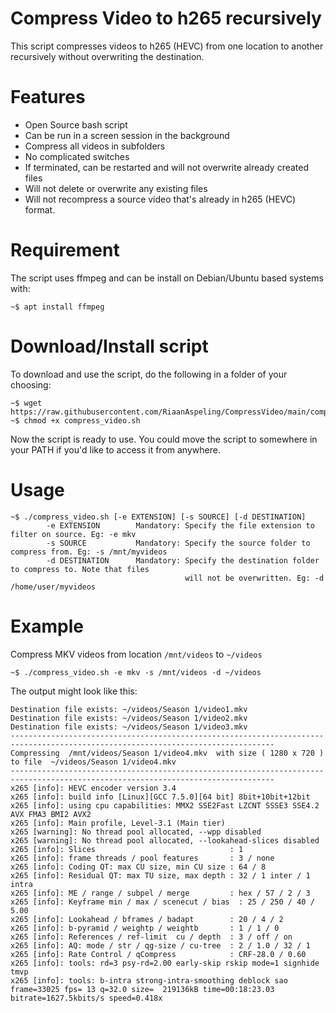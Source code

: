 # Compress Video to h265 recursively
This script compresses videos to h265 (HEVC) from one location to another recursively without overwriting the destination.

# Features
- Open Source bash script
- Can be run in a screen session in the background
- Compress all videos in subfolders
- No complicated switches
- If terminated, can be restarted and will not overwrite already created files
- Will not delete or overwrite any existing files
- Will not recompress a source video that's already in h265 (HEVC) format.

# Requirement
The script uses ffmpeg and can be install on Debian/Ubuntu based systems with:
```
~$ apt install ffmpeg
```

# Download/Install script
To download and use the script, do the following in a folder of your choosing:
```
~$ wget https://raw.githubusercontent.com/RiaanAspeling/CompressVideo/main/compress_video.sh
~$ chmod +x compress_video.sh
```
Now the script  is ready to use. You could move the script to somewhere in your PATH if you'd like to access it from anywhere.

# Usage
```
~$ ./compress_video.sh [-e EXTENSION] [-s SOURCE] [-d DESTINATION]
        -e EXTENSION        Mandatory: Specify the file extension to filter on source. Eg: -e mkv
        -s SOURCE           Mandatory: Specify the source folder to compress from. Eg: -s /mnt/myvideos
        -d DESTINATION      Mandatory: Specify the destination folder to compress to. Note that files 
                                       will not be overwritten. Eg: -d /home/user/myvideos
```

# Example
Compress MKV videos from location ```/mnt/videos``` to ```~/videos```
```
~$ ./compress_video.sh -e mkv -s /mnt/videos -d ~/videos
```
The output might look like this:
```
Destination file exists: ~/videos/Season 1/video1.mkv
Destination file exists: ~/videos/Season 1/video2.mkv
Destination file exists: ~/videos/Season 1/video3.mkv
---------------------------------------------------------------------------------------------------------------------------------
Compressing  /mnt/videos/Season 1/video4.mkv  with size ( 1280 x 720 ) to file  ~/videos/Season 1/video4.mkv
---------------------------------------------------------------------------------------------------------------------------------
x265 [info]: HEVC encoder version 3.4
x265 [info]: build info [Linux][GCC 7.5.0][64 bit] 8bit+10bit+12bit
x265 [info]: using cpu capabilities: MMX2 SSE2Fast LZCNT SSSE3 SSE4.2 AVX FMA3 BMI2 AVX2
x265 [info]: Main profile, Level-3.1 (Main tier)
x265 [warning]: No thread pool allocated, --wpp disabled
x265 [warning]: No thread pool allocated, --lookahead-slices disabled
x265 [info]: Slices                              : 1
x265 [info]: frame threads / pool features       : 3 / none
x265 [info]: Coding QT: max CU size, min CU size : 64 / 8
x265 [info]: Residual QT: max TU size, max depth : 32 / 1 inter / 1 intra
x265 [info]: ME / range / subpel / merge         : hex / 57 / 2 / 3
x265 [info]: Keyframe min / max / scenecut / bias  : 25 / 250 / 40 / 5.00
x265 [info]: Lookahead / bframes / badapt        : 20 / 4 / 2
x265 [info]: b-pyramid / weightp / weightb       : 1 / 1 / 0
x265 [info]: References / ref-limit  cu / depth  : 3 / off / on
x265 [info]: AQ: mode / str / qg-size / cu-tree  : 2 / 1.0 / 32 / 1
x265 [info]: Rate Control / qCompress            : CRF-28.0 / 0.60
x265 [info]: tools: rd=3 psy-rd=2.00 early-skip rskip mode=1 signhide tmvp
x265 [info]: tools: b-intra strong-intra-smoothing deblock sao
frame=33025 fps= 13 q=32.0 size=  219136kB time=00:18:23.03 bitrate=1627.5kbits/s speed=0.418x
```
